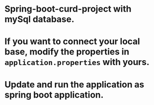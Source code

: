 # Spring-boot-curd-project with mySql database.
# If you want to connect your local base, modify the properties in `application.properties` with yours.
# Update and run the application as spring boot application. 
